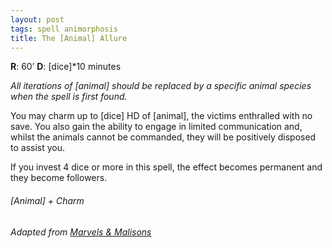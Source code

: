 ```yaml
---
layout: post
tags: spell animorphosis
title: The [Animal] Allure
---
```


**R**: 60’        **D**: [dice]*10 minutes

_All iterations of [animal] should be replaced by a specific animal species when the spell is first found._

You may charm up to [dice] HD of [animal], the victims enthralled with no save. You also gain the ability to engage in limited communication and, whilst the animals cannot be commanded, they will be positively disposed to assist you.

If you invest 4 dice or more in this spell, the effect becomes permanent and they become followers.

###### *[Animal] + Charm*

###### Adapted from [Marvels & Malisons](https://www.drivethrurpg.com/product/211911/Marvels--Malisons)
